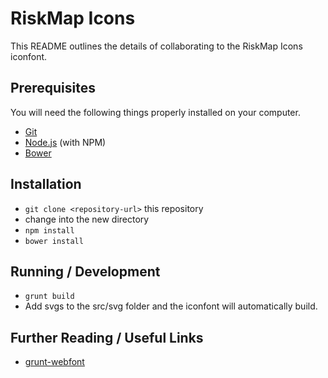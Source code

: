 # RiskMap Icons

This README outlines the details of collaborating to the RiskMap Icons iconfont.

## Prerequisites

You will need the following things properly installed on your computer.

* [Git](http://git-scm.com/)
* [Node.js](http://nodejs.org/) (with NPM)
* [Bower](http://bower.io/)

## Installation

* `git clone <repository-url>` this repository
* change into the new directory
* `npm install`
* `bower install`

## Running / Development

* `grunt build`
* Add svgs to the src/svg folder and the iconfont will automatically build.

## Further Reading / Useful Links

* [grunt-webfont](https://github.com/sapegin/grunt-webfont/)
